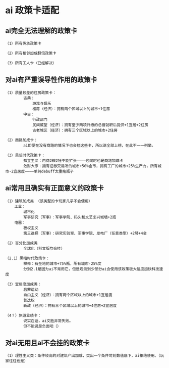 # ai 政策卡适配

## ai完全无法理解的政策卡
    
    （1）所有传承政策卡

    （2）所有相邻加成翻倍政策卡

    （3）所有工人卡（已经解决）

## 对ai有严重误导性作用的政策卡

    （1）质量较差的住房政策卡：
            古典：
                游戏与娱乐
                楼房（经济）：拥有两个区域以上的城市+1住房
            中古：
                行政部门
                民间威望（经济）：拥有至少两项升级的总督就职后提供+1宜居+2住房
                古老城区（经济）：拥有三个区域以上的城市+2住房

    （2）商路加成卡：
            ai即便在没有商路的情况下也会挂这些卡，所以说全部上榜，在此不一一列举。

    （3）黑暗时代政策卡：
            孤立主义：内商2粮2锤不能扩张————它同时也是商路加成卡
            敛财大亨：拥有证券交易所的城市+50%金币，拥有工厂的城市+25%生产力，所有城市-2宜居度————单纯debuff太重拖瓶子
    

## ai常用且确实有正面意义的政策卡

    （1）建筑加成类 （该类型的卡玩家几乎不会使用）
        工业：
            城市化
            军事研究（军事）：军事学院、码头和文艺复兴城墙+2瓶
        电器：
            极权主义
            第三选择（军事）：研究实验室、军事学院、发电厂（任意类型）+2琴+4金

    （2）百分比加成类
            全球化（科文版均会挂）

    （2.1）黑暗时代政策卡：
            禅修：有圣地的城市+75%瓶，所有城市-25%文
            分到2.1是因为ai不常用它，但是观测到少部分ai会使用该政策极大幅度加快科技速度

    （3）宜居度加成类：
            启蒙运动
            自由主义（经济）：拥有两个区域以上的城市+1宜居度
            普选权
            新政（经济）：拥有三个区域以上的城市+4住房+2宜居度

    （4？）旅游业绩卡：
            说实在话，ai文胜非常失败。
            但不能说是负面吧（）

## 对ai无用且ai不会挂的政策卡

    （1）理性主义类：条件较高的对建筑产出加成，突出一个条件苛刻数值底下，ai拒绝使用。（玩家往往也是）
